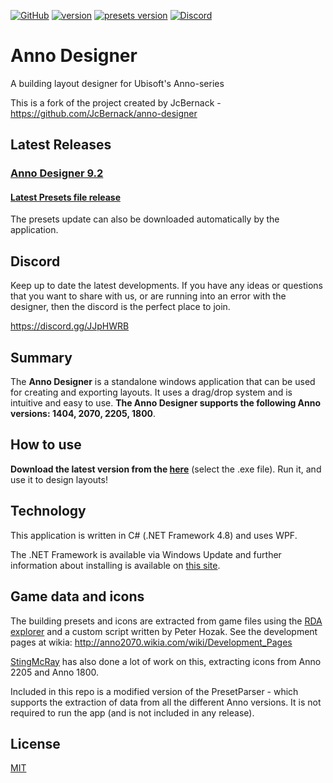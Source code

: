 [![GitHub](https://img.shields.io/github/license/AnnoDesigner/anno-designer)](https://github.com/AnnoDesigner/anno-designer/blob/master/LICENSE) [![version](https://img.shields.io/badge/latest--version-9.2-blue)](https://github.com/AnnoDesigner/anno-designer/releases/tag/AnnoDesignerv9.2) [![presets version](https://img.shields.io/badge/presets--version-4.0-blue)](https://github.com/AnnoDesigner/anno-designer/releases/tag/Presetsv4.0) [![Discord](https://img.shields.io/discord/571011757317947406?label=help%2Fdiscord)](https://discord.gg/JJpHWRB)

# Anno Designer

A building layout designer for Ubisoft's Anno-series

This is a fork of the project created by JcBernack - https://github.com/JcBernack/anno-designer

## Latest Releases

### [Anno Designer 9.2](https://github.com/AnnoDesigner/anno-designer/releases/tag/AnnoDesignerv9.2)

#### [Latest Presets file release](https://github.com/AnnoDesigner/anno-designer/releases/tag/Presetsv4.0)

The presets update can also be downloaded automatically by the application.

## Discord

Keep up to date the latest developments. If you have any ideas or questions that you want to share with us, or are running into an error with the designer, then the discord is the perfect place to join.

<https://discord.gg/JJpHWRB>

## Summary

The **Anno Designer** is a standalone windows application that can be used for creating and exporting layouts. It uses a drag/drop system and is intuitive and easy to use. **The Anno Designer supports the following Anno versions: 1404, 2070, 2205, 1800**.

## How to use

**Download the latest version from the [here](https://github.com/AnnoDesigner/anno-designer/releases/tag/AnnoDesignerv9.2)** (select the .exe file). Run it, and use it to design layouts!

## Technology

This application is written in C# (.NET Framework 4.8) and uses WPF.

The .NET Framework is available via Windows Update and further information about installing is available on [this site](https://docs.microsoft.com/en-us/dotnet/framework/install/).

## Game data and icons

The building presets and icons are extracted from game files using the [RDA explorer](https://github.com/lysannschlegel/RDAExplorer)  and a custom script written by Peter Hozak. See the development pages at wikia: <http://anno2070.wikia.com/wiki/Development_Pages>

[StingMcRay](https://github.com/StingMcRay) has also done a lot of work on this, extracting icons from Anno 2205 and Anno 1800.

Included in this repo is a modified version of the PresetParser - which supports the extraction of data from all the different Anno versions. It is not required to run the app (and is not included in any release).

## License

[MIT](https://github.com/AnnoDesigner/anno-designer/blob/master/LICENSE)
